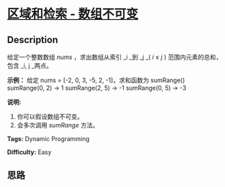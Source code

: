 # [区域和检索 - 数组不可变][title]

## Description

给定一个整数数组   _nums_ ，求出数组从索引  _i  _到  _j   _( _i_  ≤  _j_ ) 范围内元素的总和，包含  _i,   j
_两点。

**示例：**
            给定 nums = [-2, 0, 3, -5, 2, -1]，求和函数为 sumRange()        sumRange(0, 2) -> 1    sumRange(2, 5) -> -1    sumRange(0, 5) -> -3

**说明:**

  1. 你可以假设数组不可变。
  2. 会多次调用  _sumRange_  方法。


**Tags:** Dynamic Programming

**Difficulty:** Easy

## 思路

[title]: https://leetcode-cn.com/problems/range-sum-query-immutable
